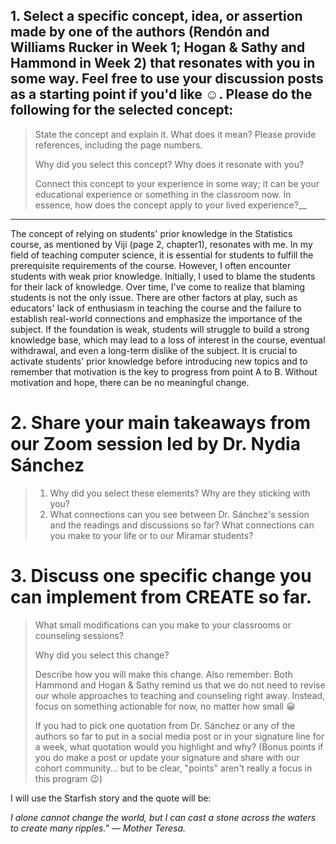 ## 1. Select a specific concept, idea, or assertion made by one of the authors (Rendón and Williams Rucker in Week 1; Hogan & Sathy and Hammond in Week 2) that resonates with you in some way. Feel free to use your discussion posts as a starting point if you'd like ☺️. Please do the following for the selected concept:

> State the concept and explain it. What does it mean? Please provide references, including the page numbers.  
>
> Why did you select this concept? Why does it resonate with you?  
>
> Connect this concept to your experience in some way; it can be your educational experience or something in the classroom now. In essence, how does the concept apply to your lived experience?__

___

The concept of relying on students' prior knowledge in the Statistics course, as mentioned by Viji (page 2, chapter1), resonates with me. In my field of teaching computer science,  it is essential for students to fulfill the prerequisite requirements of the course. However, I often encounter students with weak prior knowledge. Initially, I used to blame the students for their lack of knowledge. Over time, I've come to realize that blaming students is not the only issue. There are other factors at play, such as educators' lack of enthusiasm in teaching the course and the failure to establish real-world connections and emphasize the importance of the subject. 
If the foundation is weak, students will struggle to build a strong knowledge base, which may lead to a loss of interest in the course, eventual withdrawal, and even a long-term dislike of the subject. It is crucial to activate students' prior knowledge before introducing new topics and to remember that motivation is the key to progress from point A to B. Without motivation and hope, 
there can be no meaningful change.

# 2. Share your main takeaways from our Zoom session led by Dr. Nydia Sánchez

> 1. Why did you select these elements? Why are they sticking with you?
> 2. What connections can you see between Dr. Sánchez's session and the readings and discussions so far? What connections can you make to your life or to our Miramar students?

# 3. Discuss one specific change you can implement from CREATE so far.

> What small modifications can you make to your classrooms or counseling sessions?
>
> Why did you select this change?
>
> Describe how you will make this change. Also remember: Both Hammond and Hogan & Sathy remind us that we do not need to revise our whole approaches to teaching and counseling right away. Instead, focus on something actionable for now, no matter how small 😀
>
> If you had to pick one quotation from Dr. Sánchez or any of the authors so far to put in a social media post or in your signature line for a week, what quotation would you highlight and why? (Bonus points if you do make a post or update your signature and share with our cohort community... but to be clear, "points" aren't really a focus in this program 😉)

I will use the Starfish story and the quote will be:

_I alone cannot change the world, but I can cast a stone across the waters to create many ripples." — Mother Teresa._
